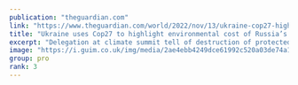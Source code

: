 ```yaml
---
publication: "theguardian.com"
link: "https://www.theguardian.com/world/2022/nov/13/ukraine-cop27-highlight-environmental-cost-russia-war"
title: "Ukraine uses Cop27 to highlight environmental cost of Russia’s war"
excerpt: "Delegation at climate summit tell of destruction of protected areas and carbon toll of invasion and rebuilding"
image: "https://i.guim.co.uk/img/media/2ae4ebb4249dce61992c520a03de74a1aaa4bb86/0_62_3000_1800/master/3000.jpg?width=1200&height=630&quality=85&auto=format&fit=crop&overlay-align=bottom%2Cleft&overlay-width=100p&overlay-base64=L2ltZy9zdGF0aWMvb3ZlcmxheXMvdGctZGVmYXVsdC5wbmc&enable=upscale&s=351c29106005c41d4d099f558c8b46fe"
group: pro
rank: 3
---
```

